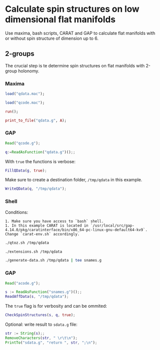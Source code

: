 # Calculate spin structures on low dimensional flat manifolds

Use maxima, bash scripts, CARAT and GAP to calculate flat manifolds with or without spin structure of dimension up to 6.

## 2-groups

The crucial step is te determine spin structures on flat manifolds with 2-group holonomy.

### Maxima

```maxima
load("qdata.mac");
```

```maxima
load("qcode.mac");
```

```maxima
run();
```

```maxima
print_to_file("qdata.g", A);
```


### GAP

```gap
Read("qcode.g");
```

```gap
q:=ReadAsFunction("qdata.g")();;
```

With `true` the functions is verbose:
```gap
FillQData(g, true);
```

Make sure to create a destination folder, `/tmp/qdata` in this example.
```gap
WriteQData(q, "/tmp/qdata");
```

### Shell

Conditions:

    1. Make sure you have access to `bash` shell.
    1. In this example CARAT is located in `/usr/local/src/gap-4.14.0/pkg/caratinterface/bin/x86_64-pc-linux-gnu-default64-kv9`. Change `carat-env.sh` accordingly.

```bash
./qtoz.sh /tmp/qdata
```

```bash
./extensions.sh /tmp/qdata
```

```bash
./generate-data.sh /tmp/qdata | tee snames.g
```

### GAP

```gap
Read("acode.g");
```

```gap
s := ReadAsFunction("snames.g")();;
ReadAffData(s, "/tmp/qdata");
```

The `true` flag is for verbosity and can be ommited:
```gap
CheckSpinStructures(s, q, true);
```

Optional: write result to `sdata.g` file:
```gap
str := String(s);;
RemoveCharacters(str, " \r\t\n");
PrintTo("sdata.g", "return ", str, ";\n");
```
